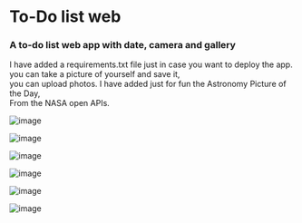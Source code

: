 # To-Do list web 
### A to-do list web app with date, camera and gallery
I have added a requirements.txt file just in case you want to deploy the app.  
you can take a picture of yourself and save it,  
you can upload photos.
I have added just for fun the Astronomy Picture of the Day,  
From the NASA open APIs.

![image](https://github.com/sefi0609/Python-Apps/assets/81361291/ecc99e66-0211-4603-995b-06ed69c7f88f)

![image](https://github.com/sefi0609/Python-Apps/assets/81361291/14ecace8-0f7d-419f-8bcb-86827c5a67e7)

![image](https://github.com/sefi0609/Python-Apps/assets/81361291/bbb45689-00c2-45d0-b161-78a4ca51fef8)

![image](https://github.com/sefi0609/Python-Apps/assets/81361291/0031f17a-838e-45ec-8f8b-70a4c221632c)

![image](https://github.com/sefi0609/Python-Apps/assets/81361291/50d70434-f8a2-4398-91b4-7b3a4f884ee0)

![image](https://github.com/sefi0609/Python-Apps/assets/81361291/58c86adf-bf4b-492b-942e-6573af9f4f67)
